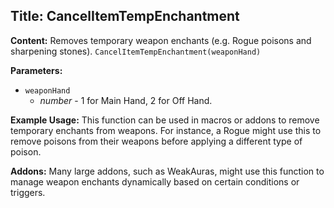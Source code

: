 ## Title: CancelItemTempEnchantment

**Content:**
Removes temporary weapon enchants (e.g. Rogue poisons and sharpening stones).
`CancelItemTempEnchantment(weaponHand)`

**Parameters:**
- `weaponHand`
  - *number* - 1 for Main Hand, 2 for Off Hand.

**Example Usage:**
This function can be used in macros or addons to remove temporary enchants from weapons. For instance, a Rogue might use this to remove poisons from their weapons before applying a different type of poison.

**Addons:**
Many large addons, such as WeakAuras, might use this function to manage weapon enchants dynamically based on certain conditions or triggers.
